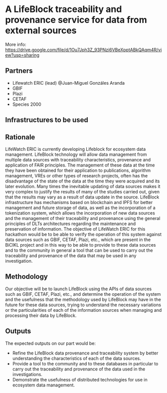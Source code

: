
# A LifeBlock traceability and provenance service for data from external sources

More info:
https://drive.google.com/file/d/1Ou7Jph3Z_93PNzi6VBeXpptABkQAqm4R/view?usp=sharing

## Partners
- Lifewatch ERIC (lead) @Juan-Miguel Gonzáles Aranda
- GBIF
- Plazi
- CETAF
- Species 2000

## Infrastructures to be used 

## Rationale

LifeWatch ERIC is currently developing Lifeblock for ecosystem data management. LifeBlock technology will allow data management from multiple data sources with traceability characteristics, provenance and application of FAIR principles. The management of these data at the time they have been obtained for their application to publications, algorithm management, VREs or other types of research projects, often has the disadvantage of the state of the data at the time they were acquired and its later evolution. Many times the inevitable updating of data sources makes it very complex to justify the results of many of the studies carried out, given that the results may vary as a result of data update in the source. LifeBlock infrastructure has mechanisms based on blockchain and IPFS for better management and future storage of data, as well as the incorporation of a tokenization system, which allows the incorporation of new data sources and the management of their traceability and provenance using the general principles of DLTs architectures regarding the maintenance and preservation of information. The objective of LifeWatch ERIC for this hackathon would be to be able to verify the operation of this system against data sources such as GBIF, CETAF, Plazi, etc., which are present in the BiCIKL project and in this way to be able to provide to these data sources and to the community in general a tool that can be used to carry out the traceability and provenance of the data that may be used in any investigation.

## Methodology
Our objective will be to launch LifeBlock using the APIs of data sources such as GBIF, CETAF, Plazi, etc., and determine the operation of the system and the usefulness that the methodology used by LifeBlock may have in the future for these data sources, trying to understand the necessary variations or the particularities of each of the information sources when managing and processing their data by LifeBlock.

## Outputs
The expected outputs on our part would be:

- Refine the LifeBlock data provenance and traceability system by better understanding the characteristics of each of the data sources.
- Provide a tool to the community and to these databases in particular to carry out the traceability and provenance of the data used in the investigations.
- Demonstrate the usefulness of distributed technologies for use in ecosystem data management.
